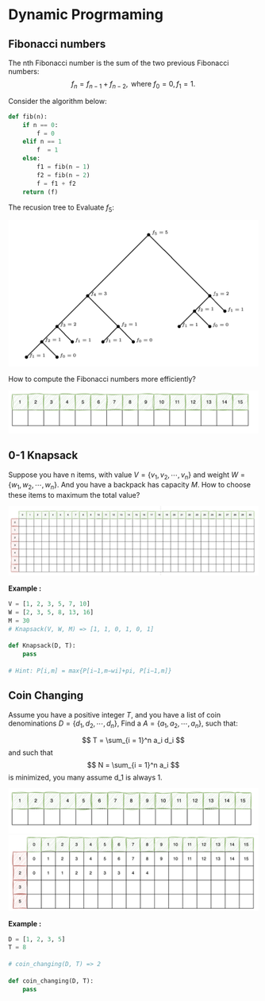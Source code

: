 # Dynamic Progrmaming


## Fibonacci numbers

The nth Fibonacci number is the sum of the two previous Fibonacci numbers:
$$
f_n = f_{n-1} + f_{n - 2}, \text{ where } f_0 = 0, f_1 = 1.
$$

Consider the algorithm below:

```Python
def fib(n):
    if n == 0:
        f = 0
    elif n == 1 
        f  = 1
    else:
        f1 = fib(n − 1)
        f2 = fib(n − 2)
        f = f1 + f2 
    return (f)
```

The recusion tree to Evaluate $f_5$:

<img src="00.png" />

How to compute the Fibonacci numbers more efficiently?

<img src="04.png" />

## 0-1 Knapsack

Suppose you have n items, with value $V = \{v_1, v_2, \cdots, v_n\}$ and weight $W = \{w_1, w_2, \cdots, w_n\}$. And you have a backpack has capacity $M$. How to choose these items to maximum the total value?

<img src="01.png" />

**Example :**

```python
V = [1, 2, 3, 5, 7, 10]
W = [2, 3, 5, 8, 13, 16]
M = 30
# Knapsack(V, W, M) => [1, 1, 0, 1, 0, 1]

def Knapsack(D, T):
    pass

# Hint: P[i,m] = max{P[i−1,m−wi]+pi, P[i−1,m]}
```


## Coin Changing 

Assume you have a positive integer $T$, and you have a list of coin denominations $D =\{d_1, d_2 , \cdots, d_n\}$, Find a $A = \{a_1, a_2 , \cdots, a_n\}$, such that:

$$
T = \sum_{i = 1}^n a_i d_i
$$
and such that
$$
N = \sum_{i = 1}^n a_i
$$
is minimized, you many assume d_1 is always 1.

<img src="02.png" />

<img src="03.png" />

**Example :**

```python
D = [1, 2, 3, 5]
T = 8

# coin_changing(D, T) => 2

def coin_changing(D, T):
    pass
```

